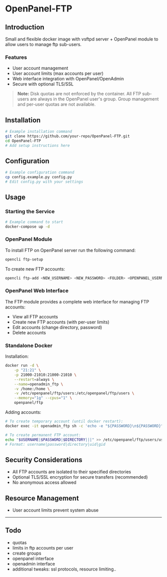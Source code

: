 # OpenPanel-FTP

## Introduction

Small and flexible docker image with vsftpd server + OpenPanel module to allow users to manage ftp sub-users.

### Features

- User account management
- User account limits (max accounts per user)
- Web interface integration with OpenPanel/OpenAdmin
- Secure with optional TLS/SSL

> **Note:** Disk quotas are not enforced by the container. All FTP sub-users are always in the OpenPanel user's group. Group management and per-user quotas are not available.

## Installation

```bash
# Example installation command
git clone https://github.com/your-repo/OpenPanel-FTP.git
cd OpenPanel-FTP
# Add setup instructions here
```

## Configuration

```bash
# Example configuration command
cp config.example.py config.py
# Edit config.py with your settings
```

## Usage

### Starting the Service

```bash
# Example command to start
docker-compose up -d
```

### OpenPanel Module

To install FTP on OpenPanel server run the following command:

```bash
opencli ftp-setup
```

To create new FTP accounts:

```bash
opencli ftp-add <NEW_USERNAME> <NEW_PASSWORD> <FOLDER> <OPENPANEL_USERNAME>
```

### OpenPanel Web Interface

The FTP module provides a complete web interface for managing FTP accounts:

- View all FTP accounts
- Create new FTP accounts (with per-user limits)
- Edit accounts (change directory, password)
- Delete accounts

### Standalone Docker

Installation:

```bash
docker run -d \
    -p "21:21" \
    -p 21000-21010:21000-21010 \
    --restart=always \
    --name=openadmin_ftp \
    -v /home:/home \
    -v /etc/openpanel/ftp/users:/etc/openpanel/ftp/users \
    --memory="1g" --cpus="1" \
    openpanel/ftp
```

Adding accounts:

```bash
# To create temporary account (until docker restart):
docker exec -it openadmin_ftp sh -c 'echo -e "${PASSWORD}\n${PASSWORD}" | adduser -h $DIRECTORY -s /sbin/nologin $USERNAME'

# To create permanent FTP account:
echo "$USERNAME|$PASSWORD|$DIRECTORY|||" >> /etc/openpanel/ftp/users/users.list
# Format: username|password|directory|uid|gid
```

## Security Considerations

- All FTP accounts are isolated to their specified directories
- Optional TLS/SSL encryption for secure transfers (recommended)
- No anonymous access allowed

## Resource Management

- User account limits prevent system abuse

---

## Todo

- quotas
- limits in ftp accounts per user
- create groups
- openpanel interface
- openadmin interface
- additional tweaks: ssl protocols, resource limiting..
